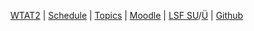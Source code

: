 <p>

<a href="{{ site.baseurl }}/ws2017/wtat2/">WTAT2</a>
| <a href="{{ site.baseurl }}/ws2017/wtat2/schedule">Schedule</a>
| <a href="{{ site.baseurl }}/ws2017/wtat2/topics">Topics</a>
| <a href="https://moodle.htw-berlin.de/course/view.php?id=14388">Moodle</a>
| <a href="https://lsf.htw-berlin.de/qisserver/rds?state=wsearchv&search=2&veranstaltung.veranstid=131102">LSF SU</a>/<a href="https://lsf.htw-berlin.de/qisserver/rds?state=wsearchv&search=2&veranstaltung.veranstid=131108">Ü</a>
| <a href="https://github.com/htw-imi-wtat2">Github</a>

</p>
